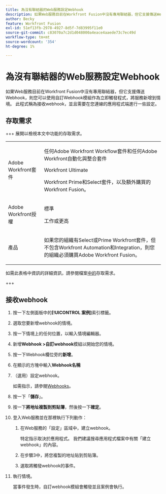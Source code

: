 ```yaml
---
title: 為沒有聯結器的Web服務設定Webhook
description: 如果Web服務目前在Workfront Fusion中沒有專用聯結器，但它支援傳送Webhook，則您可以使用自訂Webhook模組作為立即觸發程式，將服務新增到情境。
author: Becky
feature: Workfront Fusion
exl-id: 51ef13fb-2978-4927-8d5f-7d83995f11e0
source-git-commit: c83070a7c2d1d048000a4eace4aaede73c7ec49d
workflow-type: tm+mt
source-wordcount: '354'
ht-degree: 1%

---
```


# 為沒有聯結器的Web服務設定Webhook

如果Web服務目前在Workfront Fusion中沒有專用聯結器，但它支援傳送Webhook，則您可以使用自訂Webhook模組作為立即觸發程式，將服務新增到情境。 此程式稱為接收webhook，並且需要在您連線的應用程式端進行一些設定。

## 存取需求

+++ 展開以檢視本文中功能的存取需求。

<table style="table-layout:auto">
 <col> 
 <col> 
 <tbody> 
  <tr> 
   <td role="rowheader">Adobe Workfront套件</td> 
   <td> <p>任何Adobe Workfront Workflow套件和任何Adobe Workfront自動化與整合套件</p><p>Workfront Ultimate</p><p>Workfront Prime和Select套件，以及額外購買的Workfront Fusion。</p> </td> 
  </tr> 
  <tr data-mc-conditions=""> 
   <td role="rowheader">Adobe Workfront授權</td> 
   <td> <p>標準</p><p>工作或更高</p> </td> 
  </tr> 
  <tr> 
   <td role="rowheader">產品</td> 
   <td>
   <p>如果您的組織有Select或Prime Workfront套件，但不包含Workfront Automation和Integration，則您的組織必須購買Adobe Workfront Fusion。</li></ul>
   </td> 
  </tr>
 </tbody> 
</table>

如需此表格中資訊的詳細資訊，請參閱檔案[中的](/help/workfront-fusion/references/licenses-and-roles/access-level-requirements-in-documentation.md)存取需求。

+++

## 接收webhook

1. 按一下左側面板中的&#x200B;**[!UICONTROL 案例]**&#x200B;索引標籤。
1. 選取您要新增webhook的情境。
1. 按一下情境上的任何位置，以輸入情境編輯器。
1. 新增&#x200B;**Webhook >自訂webhook**&#x200B;模組以開始您的情境。
1. 按一下Webhook欄位旁的&#x200B;**新增**。
1. 在顯示的方塊中輸入&#x200B;**Webhook名稱**
1. （選用）設定webhook。

   如需指示，請參閱[Webhooks](/help/workfront-fusion/references/apps-and-modules/universal-connectors/webhooks-updated.md)。

1. 按一下「**儲存**」。

1. 按一下&#x200B;**將地址複製到剪貼簿**，然後按一下&#x200B;**確定**。

1. 登入Web服務並在那裡執行下列動作：

   1. 在Web服務的「設定」區域中，建立webhook。

      特定指示取決於應用程式。 我們建議搜尋應用程式檔案中有關「建立webhook」的內容。
   1. 在步驟3中，將您複製的地址貼到剪貼簿。
   1. 選取將觸發webhook的事件。

1. 執行情境。

   當事件發生時，自訂webhook模組會觸發並且案例會執行。
